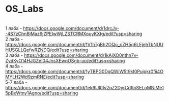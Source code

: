 # OS_Labs

<br> 1 лаба - https://docs.google.com/document/d/1drcJy--4S7zChnBjMaz9jZPEIwWjLZSTCRMXouyKXtg/edit?usp=sharing
<br> 2 лаба - https://docs.google.com/document/d/1V1hTgBh2OQo_oZH5q6LEjehTbNUUHUSGLLQefwRZNDQ/edit?usp=sharing
<br> 3 лаба - https://docs.google.com/document/d/1kAjXO0nthn7v-ZydKyO14HJGZeI04JnsXEwqOSgb-uo/edit?usp=sharing
<br> 4 лаба - https://docs.google.com/document/d/1yTBPG0DgQWiW5t9kI0Pujqkr0fii4OMYLH2Wd9zmRNE/edit?usp=sharing
<br> 5-7 лаба - https://docs.google.com/document/d/1ek9lJl0Iv2pZ2DyrCdRoSELoMNiMe15pBxWtny1Agno/edit?usp=sharing
